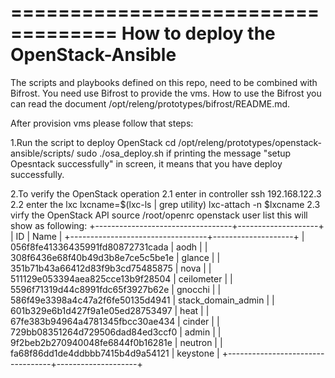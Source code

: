 ===================================
How to deploy the OpenStack-Ansible
===================================
The scripts and playbooks defined on this repo, need to be combined with Bifrost. You need use Bifrost to provide the vms. How to use the Bifrost you can read the document /opt/releng/prototypes/bifrost/README.md.

After provision vms please follow that steps:

1.Run the script to deploy OpenStack
  cd /opt/releng/prototypes/openstack-ansible/scripts/
  sudo ./osa_deploy.sh
if printing the message "setup Opesntack successfully" in screen, it means that you have deploy successfully.

2.To verify the OpenStack operation
  2.1 enter in controller
      ssh 192.168.122.3
  2.2 enter the lxc
      lxcname=$(lxc-ls | grep utility)
      lxc-attach -n $lxcname
  2.3 virfy the OpenStack API
      source /root/openrc
      openstack user list
this will show as following:
+----------------------------------+--------------------+
| ID                               | Name               |
+----------------------------------+--------------------+
| 056f8fe41336435991fd80872731cada | aodh               |
| 308f6436e68f40b49d3b8e7ce5c5be1e | glance             |
| 351b71b43a66412d83f9b3cd75485875 | nova               |
| 511129e053394aea825cce13b9f28504 | ceilometer         |
| 5596f71319d44c8991fdc65f3927b62e | gnocchi            |
| 586f49e3398a4c47a2f6fe50135d4941 | stack_domain_admin |
| 601b329e6b1d427f9a1e05ed28753497 | heat               |
| 67fe383b94964a4781345fbcc30ae434 | cinder             |
| 729bb08351264d729506dad84ed3ccf0 | admin              |
| 9f2beb2b270940048fe6844f0b16281e | neutron            |
| fa68f86dd1de4ddbbb7415b4d9a54121 | keystone           |
+----------------------------------+--------------------+
